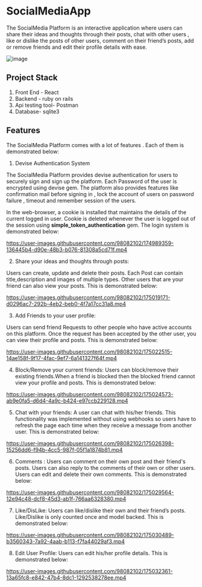 # SocialMediaApp

The SocialMedia Platform is an interactive application where users can share their ideas and thoughts through their posts, chat with other users , like or dislike the posts of other users, comment on their friend’s posts, add or remove friends and edit their profile details with ease.

![image](https://user-images.githubusercontent.com/98082102/174983001-5c5c3d14-f676-44be-82b4-0e4d2f698f6e.png)


## Project Stack

1. Front End - React
2. Backend - ruby on rails
3. Api testing tool- Postman
4. Database- sqlite3

## Features 
The SocialMedia Platform comes with a lot of features . Each of them is demonstrated below:

1. Devise Authentication System

The SocialMedia Platform provides devise authentication for users to securely sign and sign up the platform. Each Password of the user is encrypted using devise gem.  The platform also provides features like confirmation mail before signing in , lock the account of users on password failure , timeout and remember session of the users.

In the web-browser, a cookie is installed that maintains the details of the current logged in user. Cookie is deleted whenever the user is logged out of the session using **simple_token_authentication** gem. The login system is demonstrated below:

   https://user-images.githubusercontent.com/98082102/174989359-136445b4-d90e-48b3-b076-81308a5cd71f.mp4
   
  2. Share your ideas and thoughts through posts:
     
Users can create, update and delete their posts. Each Post can contain title,description and images of multiple types. Other users that are your friend can also     view your posts. This is demonstrated below:

   https://user-images.githubusercontent.com/98082102/175019171-d0296ac7-292b-4eb2-beb0-4f7a17cc31a8.mp4

  3. Add Friends to your user profile:

Users can send friend Requests to other people who have active accounts on this platform. Once the request has been accepted by the other user, you can view their profile and posts. This is demonstrated below:
    
   https://user-images.githubusercontent.com/98082102/175022515-14ae158f-9f17-4fac-9ef7-6a141327f64f.mp4

  4. Block/Remove your current friends:
Users can block/remove their existing friends.When a friend is blocked then the blocked friend cannot view your profile and posts. This is demonstrated below: 

   https://user-images.githubusercontent.com/98082102/175024573-ab9e0fa5-d6d4-4a9c-b424-e97ccb229128.mp4
   
 5. Chat with your friends:
A user can chat with his/her friends. This functionality was implemented without using webhooks so users have to refresh the page each time when they receive a message from another user. This is demonstrated below:
    
   https://user-images.githubusercontent.com/98082102/175026398-15256dd6-f94b-4cc5-987f-05f1a1874b81.mp4


  6. Comments :
Users can comment on their own post and their friend's posts. Users can also reply to the comments of their own or other users. Users can edit and delete their own comments. This is demonstrated below:

   https://user-images.githubusercontent.com/98082102/175029564-12e94c48-dcf8-45d3-ab1f-766aa6328380.mp4

    
   7. Like/DisLike:
Users can like/dislike their own and their friend’s posts. Like/Dislike is only counted once and model backed. This is demonstrated below: 

   https://user-images.githubusercontent.com/98082102/175030489-b3560343-7a92-4aab-b113-f7fa44029af3.mp4


  8. Edit User Profile:
Users can edit his/her profile details. This is demonstrated below:

   https://user-images.githubusercontent.com/98082102/175032361-13a65fc8-e842-47b4-8dc1-1292538278ee.mp4




   




